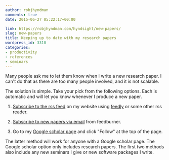 ```yaml
---
author: robjhyndman
comments: true
date: 2015-06-27 05:22:17+00:00

link: https://robjhyndman.com/hyndsight/new-papers/
slug: new-papers
title: Keeping up to date with my research papers
wordpress_id: 3310
categories:
- productivity
- references
- seminars
---
```


Many people ask me to let them know when I write a new research paper. I can't do that as there are too many people involved, and it is not scalable.

The solution is simple. Take your pick from the following options. Each is automatic and will let you know whenever I produce a new paper.




    
  1. [Subscribe to the rss feed](http://feeds.feedburner.com/ProfessorRobJHyndman) on my website using [feedly](http://feedly.com) or some other rss reader.

    
  2. [Subscribe to new papers via email](https://feedburner.google.com/fb/a/mailverify?uri=ProfessorRobJHyndman) from feedburner.

    
  3. Go to my [Google scholar page](https://scholar.google.com/citations?user=vamErfkAAAAJ&hl=en) and click "Follow" at the top of the page.



The latter method will work for anyone with a Google scholar page. The Google scholar option only includes research papers. The first two methods also include any new seminars I give or new software packages I write.
